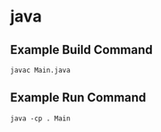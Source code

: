 # java

## Example Build Command
```
javac Main.java
```

## Example Run Command
```
java -cp . Main
```
